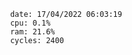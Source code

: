 

                date: 17/04/2022 06:03:19
                cpu: 0.1%
                ram: 21.6%
                cycles: 2400

                         